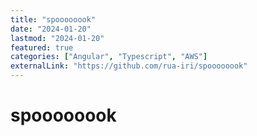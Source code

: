 ```yaml
---
title: "spoooooook"
date: "2024-01-20"
lastmod: "2024-01-20"
featured: true
categories: ["Angular", "Typescript", "AWS"]
externalLink: "https://github.com/rua-iri/spoooooook"
---
```


# spoooooook


